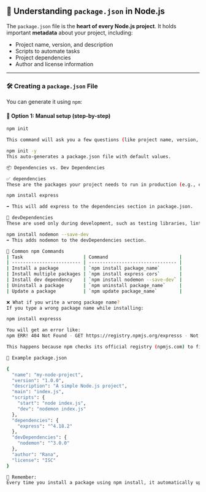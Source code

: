 ## 📄 Understanding `package.json` in Node.js

The `package.json` file is the **heart of every Node.js project**. It holds important **metadata** about your project, including:

- Project name, version, and description
- Scripts to automate tasks
- Project dependencies
- Author and license information

---

### 🛠️ Creating a `package.json` File

You can generate it using `npm`:

#### 🔹 Option 1: Manual setup (step-by-step)
```bash
npm init

This command will ask you a few questions (like project name, version, entry point, etc.) and create the package.json file.

npm init -y
This auto-generates a package.json file with default values.

📦 Dependencies vs. Dev Dependencies

✅ dependencies
These are the packages your project needs to run in production (e.g., express, mongoose, etc.).

npm install express

➡️ This will add express to the dependencies section in package.json.

🧪 devDependencies
These are used only during development, such as testing libraries, linters, and bundlers (e.g., nodemon, jest, eslint).

npm install nodemon --save-dev
➡️ This adds nodemon to the devDependencies section.

🔧 Common npm Commands
| Task                      | Command                          |
| ------------------------- | -------------------------------- |
| Install a package         | `npm install package_name`       |
| Install multiple packages | `npm install express cors`       |
| Install dev dependency    | `npm install nodemon --save-dev` |
| Uninstall a package       | `npm uninstall package_name`     |
| Update a package          | `npm update package_name`        |

❌ What if you write a wrong package name?
If you type a wrong package name while installing:

npm install expresss

You will get an error like:
npm ERR! 404 Not Found - GET https://registry.npmjs.org/expresss - Not found

This happens because npm checks its official registry (npmjs.com) to find the package. If the package name doesn’t exist in the registry, it throws an error.

📂 Example package.json

{
  "name": "my-node-project",
  "version": "1.0.0",
  "description": "A simple Node.js project",
  "main": "index.js",
  "scripts": {
    "start": "node index.js",
    "dev": "nodemon index.js"
  },
  "dependencies": {
    "express": "^4.18.2"
  },
  "devDependencies": {
    "nodemon": "^3.0.0"
  },
  "author": "Rana",
  "license": "ISC"
}

🧠 Remember:
Every time you install a package using npm install, it automatically updates package.json and package-lock.json with exact version info.